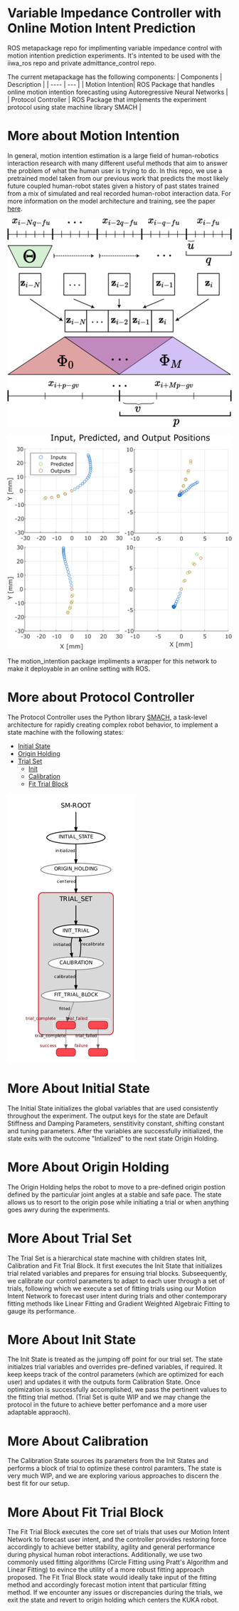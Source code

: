 # Variable Impedance Controller with Online Motion Intent Prediction
ROS metapackage repo for implimenting variable impedance control with motion intention prediction experiments. 
It's intented to be used with the iiwa_ros repo and private admittance_control repo.

The current metapackage has the following components:
| Components | Description |
| ---- | --- |
| Motion Intention| ROS Package that handles online motion intention forecasting using Autoregressive Neural Networks |
| Protocol Controller | ROS Package that implements the experiment protocol using state machine library SMACH |

# More about Motion Intention
In general, motion intention estimation is a large field of human-robotics interaction research with many different useful methods that aim to answer the problem of what the human user is trying to do. In this repo, we use a pretrained model taken from our previous work that predicts the most likely future coupled human-robot states given a history of past states trained from a mix of simulated and real recorded human-robot interaction data. For more information on the model architecture and training, see the paper [here](https://doi.org/10.1109/LRA.2023.3306646). 

![Model Architecture](./docs/source/images/mintnet_architecture.png)

![Example Predictions](./docs/source/images/mintnet_predictions.png)

The motion_intention package impliments a wrapper for this network to make it deployable in an online setting with ROS.

# More about Protocol Controller
The Protocol Controller uses the Python library [SMACH](http://wiki.ros.org/smach), a task-level architecture for rapidly creating complex robot behavior, to implement a state machine with the following states:
- [Initial State](#More-About-Initial-State)
- [Origin Holding](#More-About-Origin-Holding)
- [Trial Set](#More-About-Trial-Set)
  - [Init](#More-About-Init-State)
  - [Calibration](#More-About-Calibration)
  - [Fit Trial Block](#More-About-Fit-Trial-Block)
 
![State Machine FLow](./docs/source/images/smach_viewer.png)
 
# More About Initial State
The Initial State initializes the global variables that are used consistently throughout the experiment. The output keys for the state are Default Stiffness and Damping Parameters, senstitivity constant, shifting constant and tuning parameters. After the variables are successfully initialized, the state exits with the outcome "Intialized" to the next state Origin Holding.

# More About Origin Holding
The Origin Holding helps the robot to move to a pre-defined origin postion defined by the particular joint angles at a stable and safe pace. The state allows us to resort to the origin pose while initiating a trial or when anything goes awry during the experiments. 
# More About Trial Set
The Trial Set is a hierarchical state machine with children states Init, Calibration and Fit Trial Block. It first executes the Init State that initializes trial related variables and prepares for ensuing trial blocks. Subseequently, we calibrate our control parameters to adapt to each user through a set of trials, following which we execute a set of fitting trials using our Motion Intent Network to forecast user intent during trials and other contemporary fitting methods like Linear Fitting and Gradient Weighted Algebraic Fitting to gauge its performance. 

# More About Init State
The Init State is treated as the jumping off point for our trial set. The state initialzes trial variables and overrides pre-defined variables, if required. It keep keeps track of the control parameters (which are optimized for each user) and updates it with the outputs form Calibration State. Once optimization is successfully accomplished, we pass the pertinent values to the fitting trial method. (Trial Set is quite WIP and we may change the protocol in the future to achieve better perfomance and a more user adaptable appraoch).

# More About Calibration
The Calibration State sources its parameters from the Init States and performs a block of trial to optimize these control paramters. The state is very much WIP, and we are exploring various approaches to discern the best fit for our setup. 

# More About Fit Trial Block
The Fit Trial Block executes the core set of trials that uses our Motion Intent Network to forecast user intent, and the controller provides restoring force accordingly to achieve better stability, agility and general performance during physical human robot interactions. Additionally, we use two commonly used fitting algorithms (Circle Fitting using Pratt's Algorithm and Linear Fitting) to evince the utility of a more robust fitting approach proposed. The Fit Trial Block state would ideally take input of the fitting method and accordingly forecast motion intent that particular fitting method. If we encounter any issues or discrepancies during the trials, we exit the state and revert to origin holding which centers the KUKA robot. 

